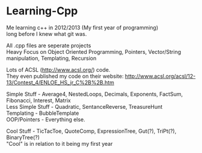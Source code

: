 # Learning-Cpp
Me learning c++ in 2012/2013 (My first year of programming)  
long before I knew what git was. 


All .cpp files are seperate projects  
Heavy Focus on Object Oriented Programming, Pointers, Vector/String manipulation, Templating, Recursion  


Lots of ACSL (http://www.acsl.org/) code.  
They even published my code on their website: http://www.acsl.org/acsl/12-13/Contest_4/ENLOE_HS_jr_C%2B%2B.htm


Simple Stuff - Average4, NestedLoops, Decimals, Exponents, FactSum, Fibonacci, Interest, Matrix  
Less Simple Stuff - Quadratic, SentanceReverse, TreasureHunt  
Templating - BubbleTemplate  
OOP/Pointers - Everything else.  


Cool Stuff - TicTacToe, QuoteComp, ExpressionTree, Gut(?), TriPt(?), BinaryTree(?)  
"Cool" is in relation to it being my first year  
